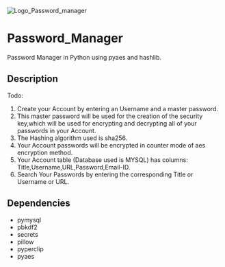 ![Logo_Password_manager](https://user-images.githubusercontent.com/71839040/104889364-1eb2d380-5994-11eb-9e82-36aeb99b1c85.png)


# Password_Manager

Password Manager in Python using pyaes and hashlib.

## Description

Todo:
1. Create your Account by entering an Username and a master password.
2. This master password will be used for the creation of the security key,which will be used for encrypting and decrypting all of your passwords in your Account.
3. The Hashing algorithm used is sha256.
4. Your Account passwords will be encrypted in counter mode of aes encryption method.
5. Your Account table (Database used is MYSQL) has columns: Title,Username,URL,Password,Email-ID.
6. Search Your Passwords by entering the corresponding Title or Username or URL.

## Dependencies 

- pymysql
- pbkdf2 
- secrets 
- pillow 
- pyperclip
- pyaes


